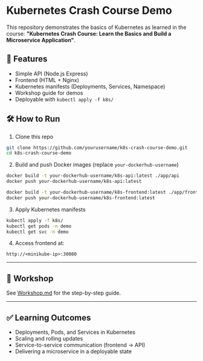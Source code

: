 # Kubernetes Crash Course Demo

This repository demonstrates the basics of Kubernetes as learned in the course:
**"Kubernetes Crash Course: Learn the Basics and Build a Microservice Application"**.

## 🚀 Features
- Simple API (Node.js Express)
- Frontend (HTML + Nginx)
- Kubernetes manifests (Deployments, Services, Namespace)
- Workshop guide for demos
- Deployable with `kubectl apply -f k8s/`

## 🛠 How to Run

1. Clone this repo
```bash
git clone https://github.com/yourusername/k8s-crash-course-demo.git
cd k8s-crash-course-demo
```

2. Build and push Docker images (replace `your-dockerhub-username`)
```bash
docker build -t your-dockerhub-username/k8s-api:latest ./app/api
docker push your-dockerhub-username/k8s-api:latest

docker build -t your-dockerhub-username/k8s-frontend:latest ./app/frontend
docker push your-dockerhub-username/k8s-frontend:latest
```

3. Apply Kubernetes manifests
```bash
kubectl apply -f k8s/
kubectl get pods -n demo
kubectl get svc -n demo
```

4. Access frontend at:
```
http://<minikube-ip>:30080
```

---

## 📖 Workshop
See [Workshop.md](Workshop.md) for the step-by-step guide.

---

## ✅ Learning Outcomes
- Deployments, Pods, and Services in Kubernetes
- Scaling and rolling updates
- Service-to-service communication (frontend → API)
- Delivering a microservice in a deployable state

